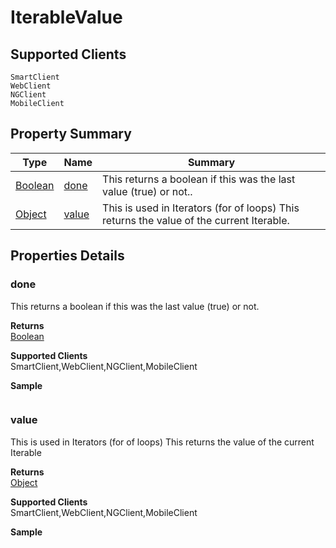 #  IterableValue

## **Supported Clients**

    SmartClient
    WebClient
    NGClient
    MobileClient

## Property Summary

| Type                                                  | Name                    | Summary                                                                                                           |
| ----------------------------------------------------- | ----------------------- | ----------------------------------------------------------------------------------------------------------------- |
| [Boolean](./Boolean.md) | [done](IterableValue.md#done)                   | This returns a boolean if this was the last value (true) or not..                                    |
| [Object](./Object.md) | [value](IterableValue.md#value)                   | This is used in Iterators (for of loops) This returns the value of the current Iterable.                                    |

## Properties Details

### done

This returns a boolean if this was the last value (true) or not.

**Returns**\
[Boolean](./Boolean.md) 

**Supported Clients**\
SmartClient,WebClient,NGClient,MobileClient

**Sample**

```javascript

```
### value

This is used in Iterators (for of loops)
This returns the value of the current Iterable

**Returns**\
[Object](./Object.md) 

**Supported Clients**\
SmartClient,WebClient,NGClient,MobileClient

**Sample**

```javascript

```

